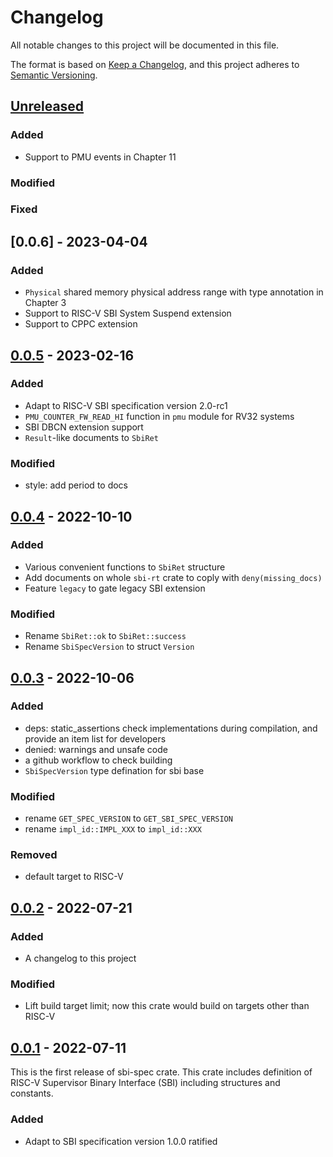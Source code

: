 # Changelog

All notable changes to this project will be documented in this file.

The format is based on [Keep a Changelog](https://keepachangelog.com/en/1.1.0/), and this project adheres to [Semantic Versioning](https://semver.org/spec/v2.0.0.html).

## [Unreleased]

### Added

- Support to PMU events in Chapter 11

### Modified

### Fixed

## [0.0.6] - 2023-04-04

### Added

- `Physical` shared memory physical address range with type annotation in Chapter 3
- Support to RISC-V SBI System Suspend extension
- Support to CPPC extension

## [0.0.5] - 2023-02-16

### Added

- Adapt to RISC-V SBI specification version 2.0-rc1
- `PMU_COUNTER_FW_READ_HI` function in `pmu` module for RV32 systems
- SBI DBCN extension support
- `Result`-like documents to `SbiRet`

### Modified

- style: add period to docs

## [0.0.4] - 2022-10-10

### Added

- Various convenient functions to `SbiRet` structure
- Add documents on whole `sbi-rt` crate to coply with `deny(missing_docs)`
- Feature `legacy` to gate legacy SBI extension

### Modified

- Rename `SbiRet::ok` to `SbiRet::success`
- Rename `SbiSpecVersion` to struct `Version` 

## [0.0.3] - 2022-10-06

### Added

- deps: static_assertions
  check implementations during compilation, and provide an item list for developers
- denied: warnings and unsafe code
- a github workflow to check building
- `SbiSpecVersion` type defination for sbi base

### Modified

- rename `GET_SPEC_VERSION` to `GET_SBI_SPEC_VERSION`
- rename `impl_id::IMPL_XXX` to `impl_id::XXX`

### Removed

- default target to RISC-V

## [0.0.2] - 2022-07-21

### Added

- A changelog to this project

### Modified

- Lift build target limit; now this crate would build on targets other than RISC-V

## [0.0.1] - 2022-07-11

This is the first release of sbi-spec crate. This crate includes definition of RISC-V Supervisor Binary Interface (SBI) including structures and constants.

### Added

- Adapt to SBI specification version 1.0.0 ratified

[Unreleased]: https://github.com/rustsbi/sbi-spec/compare/v0.0.5...HEAD
[0.0.5]: https://github.com/rustsbi/sbi-spec/compare/v0.0.4...v0.0.5
[0.0.4]: https://github.com/rustsbi/sbi-spec/compare/v0.0.3...v0.0.4
[0.0.3]: https://github.com/rustsbi/sbi-spec/compare/v0.0.2...v0.0.3
[0.0.2]: https://github.com/rustsbi/sbi-spec/compare/v0.0.1...v0.0.2
[0.0.1]: https://github.com/rustsbi/sbi-spec/releases/tag/v0.0.1
